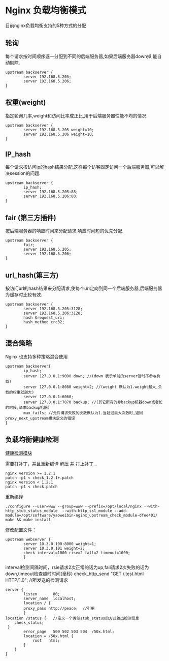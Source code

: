 # Nginx 负载均衡模式



目前nginx负载均衡支持的5种方式的分配


## 轮询

每个请求按时间顺序逐一分配到不同的后端服务器,如果后端服务器down掉,能自动剔除.

```
upstream backserver {
        server 192.168.5.205;
        server 192.168.5.206;
}
```
 

## 权重(weight)

指定轮询几率,weight和访问比率成正比,用于后端服务器性能不均的情况.

```
upstream backserver {
        server 192.168.5.205 weight=10;
        server 192.168.5.206 weight=10;
}
```
 
## IP_hash

每个请求按访问ip的hash结果分配,这样每个访客固定访问一个后端服务器,可以解决session的问题.

```
upstream backserver {
        ip_hash;
        server 192.168.5.205:88;
        server 192.168.5.206:80;
}
```
 

## fair (第三方插件)

按后端服务器的响应时间来分配请求,响应时间短的优先分配.

```
upstream backserver {
        fair;
        server 192.168.5.205;
        server 192.168.5.206;
}
```
 

## url_hash(第三方)

按访问url的hash结果来分配请求,使每个url定向到同一个后端服务器,后端服务器为缓存时比较有效.

```
upstream backserver {
        server 192.168.5.205:3128;
        server 192.168.5.206:3128;
        hash $request_uri;
        hash_method crc32;
}
```
 


## 混合策略
Nginx 也支持多种策略混合使用

```
upstream backserver{
        ip_hash;
        server 127.0.0.1:9090 down; //(down 表示单前的server暂时不参与负载)
        server 127.0.0.1:8080 weight=2; //(weight 默认为1.weight越大,负载的权重就越大)
        server 127.0.0.1:6060;
        server 127.0.0.1:7070 backup; //(其它所有的非backup机器down或者忙的时候,请求backup机器)
        max_fails; //允许请求失败的次数默认为1.当超过最大次数时,返回proxy_next_upstream模块定义的错误
}
```

 
## 负载均衡健康检测

[健康检测模块][1]

需要打补丁，并且重新编译
解压 并 打上补丁...

```
nginx version >= 1.2.1
patch -p1 < check_1.2.1+.patch
nginx version < 1.2.1
patch -p1 < check.patch 
```

重新编译

```
./configure --user=www --group=www --prefix=/opt/local/nginx --with-http_stub_status_module  --with-http_ssl_module --add-module=/opt/software/yaoweibin-nginx_upstream_check_module-dfee401/
make && make install
```
 

修改配置文件：

```
upstream webserver {
        server 10.3.0.100:8000 weight=1;
        server 10.3.0.101 weight=2;
        check interval=1000 rise=2 fall=2 timeout=1000; 
        }
```

interval检测间隔时间，rsie请求2次正常的话为up,fail请求2次失败的话为down,timeout检查超时时间(毫秒)
check_http_send "GET /.test.html HTTP/1.0";  //所发送的检测请求 


``` 
server {  
        listen       80;  
        server_name  localhost;  
        location / {  
        proxy_pass http://peace;  //引用  
        }     
location /status {   //定义一个类似stub_status的方式输出检测信息  
    check_status;  
 }  
        error_page   500 502 503 504  /50x.html;  
        location = /50x.html {  
            root   html;  
        }  
    }  
} 
```

  [1]: https://github.com/yaoweibin/nginx_upstream_check_module/ "模块下载"
  

